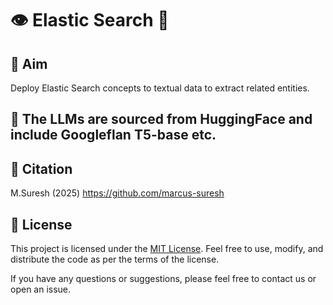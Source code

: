# 👁️ Elastic Search 👥

## 🎯 Aim
Deploy Elastic Search concepts to textual data to extract related entities.

## 📁 The LLMs are sourced from HuggingFace and include Googleflan T5-base etc.


## 📌 Citation
M.Suresh (2025)
https://github.com/marcus-suresh 

## 📄 License
This project is licensed under the [MIT License](LICENSE). Feel free to use, modify, and distribute the code as per the terms of the license.

If you have any questions or suggestions, please feel free to contact us or open an issue.
